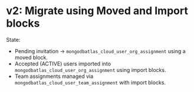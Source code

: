 # v2: Migrate using Moved and Import blocks

State:
- Pending invitation → `mongodbatlas_cloud_user_org_assignment` using a moved block.
- Accepted (ACTIVE) users imported into `mongodbatlas_cloud_user_org_assignment` using import blocks.
- Team assignments managed via `mongodbatlas_cloud_user_team_assignment` with import blocks.
